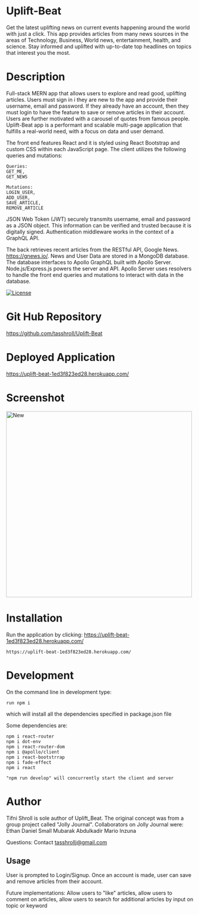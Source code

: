 # Uplift-Beat
Get the latest uplifting news on current events happening around the world with just a click. This app provides articles from many news sources in the areas of Technology, Business, World news, entertainment, health, and science. Stay informed and uplifted with up-to-date top headlines on topics that interest you the most.

# Description
Full-stack MERN app that allows users to explore and read good, uplifting articles. Users must sign in i they are new to the app and provide their username, email and password. If they already have an account, then they must login to have the feature to save or remove articles in their account. Users are further motivated with a carousel of quotes from famous people. Uplift-Beat app is a performant and scalable multi-page application that fulfills a real-world need, with a focus on data and user demand.

The front end features React and it is styled using React Bootstrap and custom CSS within each JavaScript page. The client utilizes the following queries and mutations:

    Queries: 
    GET_ME, 
    GET_NEWS  
    
    Mutations: 
    LOGIN_USER, 
    ADD_USER, 
    SAVE_ARTICLE, 
    REMOVE_ARTICLE

    
JSON Web Token (JWT) securely transmits username, email and password as a JSON object. This information can be verified and trusted because it is digitally signed. Authentication middleware works in the context of a GraphQL API.
    
The back retrieves recent articles from the RESTful API, Google News. https://gnews.io/. News and User Data are stored in a MongoDB database. The database interfaces to Apollo GraphQL built with Apollo Server. Node.js/Express.js powers the server and API. Apollo Server uses resolvers to handle the front end queries and mutations to interact with data in the database. 

[![License](https://img.shields.io/badge/License-n/a-n/a.svg)](n/a)

# Git Hub Repository

https://github.com/tasshroll/Uplift-Beat

# Deployed Application

https://uplift-beat-1ed3f823ed28.herokuapp.com/

# Screenshot

<img src="./client/build/images/Uplift_Beat.png" alt="New" width ="500">

# Installation

 Run the application by clicking: https://uplift-beat-1ed3f823ed28.herokuapp.com/

 ```
https://uplift-beat-1ed3f823ed28.herokuapp.com/

 ```

# Development

On the command line in development type:

```
run npm i 

```
which will install all the dependencies specified in package.json file

Some dependencies are:

    npm i react-router
    npm i dot-env
    npm i react-router-dom
    npm i @apollo/client
    npm i react-bootstrrap
    npm i fade-effect
    npm i react

    "npm run develop" will concurrently start the client and server

# Author
Tifni Shroll is sole author of Uplift_Beat. The original concept was from a group project called "Jolly Journal". Collaborators on Jolly Journal were: 
Ethan Daniel Small
Mubarak Abdulkadir
Mario Inzuna

Questions: Contact tasshrollj@gmail.com

## Usage

 User is prompted to Login/Signup. Once an account is made, user can save and remove articles from their account.

 Future implementations: Allow users to "like" articles, allow users to comment on articles, allow users to search for additional articles by input on topic or keyword
